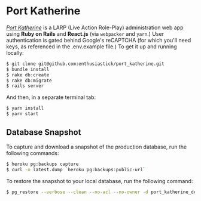 # Port Katherine

*[Port Katherine](https://www.portkatherine.com)* is a LARP (Live Action Role-Play) administration web app using **Ruby on Rails** and **React.js** (via `webpacker` and `yarn`.) User authentication is gated behind Google's reCAPTCHA (for which you'll need keys, as referenced in the .env.example file.) To get it up and running locally:

```bash
$ git clone git@github.com:enthusiastick/port_katherine.git
$ bundle install
$ rake db:create
$ rake db:migrate
$ rails server
```

And then, in a separate terminal tab:

```bash
$ yarn install
$ yarn start
```

## Database Snapshot

To capture and download a snapshot of the production database, run the following commands:

```bash
$ heroku pg:backups capture
$ curl -o latest.dump `heroku pg:backups:public-url`
```

To restore the snapshot to your local database, run the following command:

```bash
$ pg_restore --verbose --clean --no-acl --no-owner -d port_katherine_development latest.dump
```

